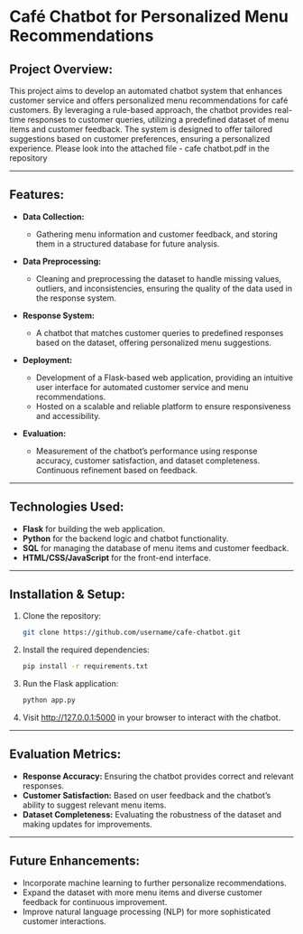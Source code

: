 # Café Chatbot for Personalized Menu Recommendations

## Project Overview:
This project aims to develop an automated chatbot system that enhances customer service and offers personalized menu recommendations for café customers. By leveraging a rule-based approach, the chatbot provides real-time responses to customer queries, utilizing a predefined dataset of menu items and customer feedback. The system is designed to offer tailored suggestions based on customer preferences, ensuring a personalized experience.
Please look into the attached file - cafe chatbot.pdf in the repository

---

## Features:
- **Data Collection:**  
  - Gathering menu information and customer feedback, and storing them in a structured database for future analysis.
  
- **Data Preprocessing:**  
  - Cleaning and preprocessing the dataset to handle missing values, outliers, and inconsistencies, ensuring the quality of the data used in the response system.
  
- **Response System:**  
  - A chatbot that matches customer queries to predefined responses based on the dataset, offering personalized menu suggestions.

- **Deployment:**  
  - Development of a Flask-based web application, providing an intuitive user interface for automated customer service and menu recommendations.
  - Hosted on a scalable and reliable platform to ensure responsiveness and accessibility.

- **Evaluation:**  
  - Measurement of the chatbot’s performance using response accuracy, customer satisfaction, and dataset completeness. Continuous refinement based on feedback.

---

## Technologies Used:
- **Flask** for building the web application.
- **Python** for the backend logic and chatbot functionality.
- **SQL** for managing the database of menu items and customer feedback.
- **HTML/CSS/JavaScript** for the front-end interface.

---

## Installation & Setup:
1. Clone the repository:
   ```bash
   git clone https://github.com/username/cafe-chatbot.git

2. Install the required dependencies:
   ```bash
   pip install -r requirements.txt

3. Run the Flask application:
   ```bash
   python app.py

4. Visit http://127.0.0.1:5000 in your browser to interact with the chatbot.

---

## Evaluation Metrics:
- **Response Accuracy:** Ensuring the chatbot provides correct and relevant responses.
- **Customer Satisfaction:** Based on user feedback and the chatbot’s ability to suggest relevant menu items.
- **Dataset Completeness:** Evaluating the robustness of the dataset and making updates for improvements.

---

## Future Enhancements:
- Incorporate machine learning to further personalize recommendations.
- Expand the dataset with more menu items and diverse customer feedback for continuous improvement.
- Improve natural language processing (NLP) for more sophisticated customer interactions.
